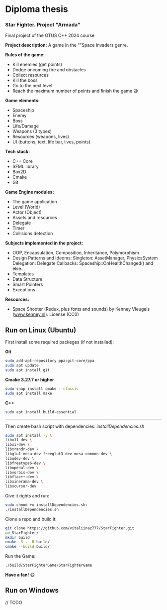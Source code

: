 # Diploma thesis
### Star Fighter. Project "Armada"
Final project of the OTUS C++ 2024 course

**Project description:**
A game in the ""Space Invaders genre.


**Rules of the game:**
- Kill enemies (get points)
- Dodge oncoming fire and obstacles
- Collect resources
- Kill the boss
- Go to the next level
- Reach the maximum number of points and finish the game :smiley:

**Game elements:**
- Spaceship
- Enemy
- Boss
- Life/Damage
- Weapons (3 types)
- Resources (weapons, lives)
- UI (buttons, text, life bar, lives, points)

**Tech stack:**
- C++ Core
- SFML library
- Box2D
- Cmake
- Git

**Game Engine modules:**
- The game application
- Level (World)
- Actor (Object)
- Assets and resources
- Delegate
- Timer
- Collisions detection

**Subjects implemented in the project:**
- OOP, Encapsulation, Composition, Inheritance, Polymorphism
- Design Patterns and Ideoms: 
  	Singleton: AssetManager, PhysicsSystem
 	Delegation: Delegate
 	Callbacks: Spaceship::OnHealthChanged() and else...
- Templates
- Data Structure
- Smart Pointers
- Exceptions

**Resources:**
- Space Shooter (Redux, plus fonts and sounds) by Kenney Vleugels (www.kenney.nl). License (CC0)

## Run on Linux (Ubuntu)
First install some required packeges (if not installed):

**Git**
```bash
sudo add-apt-repository ppa:git-core/ppa
sudo apt update
sudo apt install git
```

**Cmake 3.27.7 or higher**
```bash
sudo snap install cmake --classic
sudo apt install make
```

**C++**
```bash
sudo apt install build-essential
```


------------


Then create bash script with dependencies:
*installDependencies.sh*
```bash
sudo apt install -y \
libx11-dev \
libxi-dev \
libxrandr-dev \
libglu1-mesa-dev freeglut3-dev mesa-common-dev \
libudev-dev \
libfreetype6-dev \
libopenal-dev \
libvorbis-dev \
libflac++-dev \
libxinerama-dev \
libxcursor-dev
```
Give it rights and run:
```bash
sudo chmod +x installDependencies.sh:
./installDependencies.sh
```


Clone a repo and build it:
```bash
git clone https://github.com/vitaliinaz777/StarFighter.git
cd StarFighter/
mkdir build
cmake -S . -B build/
cmake --build build/
```

Run the Game:
```bash
./build/StarFighterGame/StarFighterGame 
```

**Have a fan!** :smiley:

## Run on Windows
// TODO